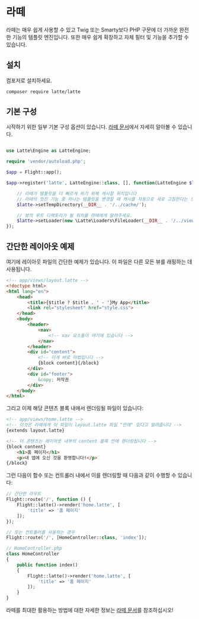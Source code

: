 # 라떼

라떼는 매우 쉽게 사용할 수 있고 Twig 또는 Smarty보다 PHP 구문에 더 가까운 완전한 기능의 템플릿 엔진입니다. 또한 매우 쉽게 확장하고 자체 필터 및 기능을 추가할 수 있습니다.

## 설치

컴포저로 설치하세요.

```bash
composer require latte/latte
```

## 기본 구성

시작하기 위한 일부 기본 구성 옵션이 있습니다. [라떼 문서](https://latte.nette.org/en/guide)에서 자세히 알아볼 수 있습니다.

```php

use Latte\Engine as LatteEngine;

require 'vendor/autoload.php';

$app = Flight::app();

$app->register('latte', LatteEngine::class, [], function(LatteEngine $latte) use ($app) {

	// 라떼가 템플릿을 더 빠르게 하기 위해 캐시할 위치입니다
	// 라떼의 멋진 기능 중 하나는 템플릿을 변경할 때 캐시를 자동으로 새로 고침한다는 것입니다!
	$latte->setTempDirectory(__DIR__ . '/../cache/');

	// 뷰의 루트 디렉토리가 될 위치를 라떼에게 알려주세요.
	$latte->setLoader(new \Latte\Loaders\FileLoader(__DIR__ . '/../views/'));
});
```

## 간단한 레이아웃 예제

여기에 레이아웃 파일의 간단한 예제가 있습니다. 이 파일은 다른 모든 뷰를 래핑하는 데 사용됩니다.

```html
<!-- app/views/layout.latte -->
<!doctype html>
<html lang="en">
	<head>
		<title>{$title ? $title . ' - '}My App</title>
		<link rel="stylesheet" href="style.css">
	</head>
	<body>
		<header>
			<nav>
				<!-- nav 요소들이 여기에 있습니다 -->
			</nav>
		</header>
		<div id="content">
			<!-- 이게 바로 마법입니다 -->
			{block content}{/block}
		</div>
		<div id="footer">
			&copy; 저작권
		</div>
	</body>
</html>
```

그리고 이제 해당 콘텐츠 블록 내에서 렌더링될 파일이 있습니다:

```html
<!-- app/views/home.latte -->
<!-- 이것은 라떼에게 이 파일이 layout.latte 파일 "안에" 있다고 알려줍니다 -->
{extends layout.latte}

<!-- 이 콘텐츠는 레이아웃 내부의 content 블록 안에 렌더링됩니다 -->
{block content}
	<h1>홈 페이지</h1>
	<p>내 앱에 오신 것을 환영합니다!</p>
{/block}
```

그런 다음이 함수 또는 컨트롤러 내에서 이를 렌더링할 때 다음과 같이 수행할 수 있습니다:

```php
// 간단한 라우트
Flight::route('/', function () {
	Flight::latte()->render('home.latte', [
		'title' => '홈 페이지'
	]);
});

// 또는 컨트롤러를 사용하는 경우
Flight::route('/', [HomeController::class, 'index']);

// HomeController.php
class HomeController
{
	public function index()
	{
		Flight::latte()->render('home.latte', [
			'title' => '홈 페이지'
		]);
	}
}
```

라떼를 최대한 활용하는 방법에 대한 자세한 정보는 [라떼 문서](https://latte.nette.org/en/guide)를 참조하십시오!